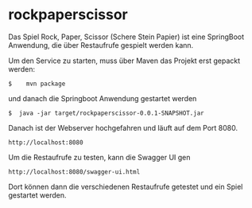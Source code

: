 # rockpaperscissor

Das Spiel Rock, Paper, Scissor (Schere Stein Papier) ist eine SpringBoot Anwendung, die über Restaufrufe gespielt werden kann.

Um den Service zu starten, muss über Maven das Projekt erst gepackt werden:

```$    mvn package```

und danach die Springboot Anwendung gestartet werden

`$  java -jar target/rockpaperscissor-0.0.1-SNAPSHOT.jar`

Danach ist der Webserver hochgefahren und läuft auf dem Port 8080.

`http://localhost:8080`

Um die Restaufrufe zu testen, kann die Swagger UI gen

`http://localhost:8080/swagger-ui.html`

Dort können dann die verschiedenen Restaufrufe getestet und ein Spiel gestartet werden.